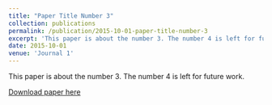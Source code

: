 ```yaml
---
title: "Paper Title Number 3"
collection: publications
permalink: /publication/2015-10-01-paper-title-number-3
excerpt: 'This paper is about the number 3. The number 4 is left for future work.'
date: 2015-10-01
venue: 'Journal 1'
---
```

This paper is about the number 3. The number 4 is left for future work.

[Download paper here](http://academicpages.github.io/files/paper3.pdf)